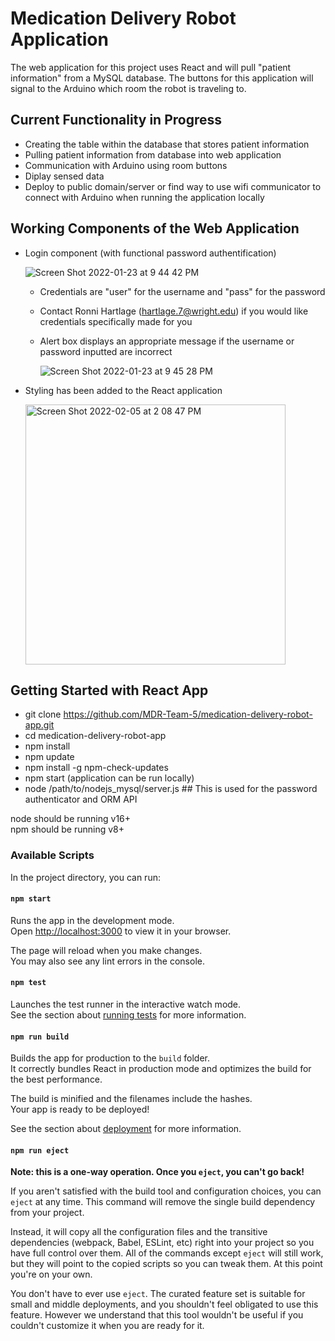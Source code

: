 # Medication Delivery Robot Application

The web application for this project uses React and will pull "patient information" from a MySQL database. The buttons for this application will signal to the Arduino which room the robot is traveling to. 

## Current Functionality in Progress

* Creating the table within the database that stores patient information
* Pulling patient information from database into web application
* Communication with Arduino using room buttons
* Diplay sensed data
* Deploy to public domain/server or find way to use wifi communicator to connect with Arduino when running the application locally

## Working Components of the Web Application

* Login component (with functional password authentification)

     ![Screen Shot 2022-01-23 at 9 44 42 PM](https://user-images.githubusercontent.com/58226843/150714178-cd759cf2-98d6-4b02-b93a-4c64d8942d68.png)
   * Credentials are "user" for the username and "pass" for the password 
   * Contact Ronni Hartlage (hartlage.7@wright.edu) if you would like credentials specifically made for you

   * Alert box displays an appropriate message if the username or password inputted are incorrect

     ![Screen Shot 2022-01-23 at 9 45 28 PM](https://user-images.githubusercontent.com/58226843/150714977-263d28d5-c1b3-4eb5-8f80-e3d3d675ff87.png)

* Styling has been added to the React application
     
     <img width="416" alt="Screen Shot 2022-02-05 at 2 08 47 PM" src="https://user-images.githubusercontent.com/58226843/152655600-c08eb4f3-a3c6-454d-89fe-4523a9e74899.png">

      

## Getting Started with React App

* git clone https://github.com/MDR-Team-5/medication-delivery-robot-app.git
* cd medication-delivery-robot-app
* npm install
* npm update 
* npm install -g npm-check-updates  
* npm start (application can be run locally)
* node /path/to/nodejs_mysql/server.js ##  This is used for the password authenticator and ORM API

node should be running v16+  
npm should be running v8+  

### Available Scripts

In the project directory, you can run:

#### `npm start`

Runs the app in the development mode.\
Open [http://localhost:3000](http://localhost:3000) to view it in your browser.

The page will reload when you make changes.\
You may also see any lint errors in the console.

#### `npm test`

Launches the test runner in the interactive watch mode.\
See the section about [running tests](https://facebook.github.io/create-react-app/docs/running-tests) for more information.

#### `npm run build`

Builds the app for production to the `build` folder.\
It correctly bundles React in production mode and optimizes the build for the best performance.

The build is minified and the filenames include the hashes.\
Your app is ready to be deployed!

See the section about [deployment](https://facebook.github.io/create-react-app/docs/deployment) for more information.

#### `npm run eject`

**Note: this is a one-way operation. Once you `eject`, you can't go back!**

If you aren't satisfied with the build tool and configuration choices, you can `eject` at any time. This command will remove the single build dependency from your project.

Instead, it will copy all the configuration files and the transitive dependencies (webpack, Babel, ESLint, etc) right into your project so you have full control over them. All of the commands except `eject` will still work, but they will point to the copied scripts so you can tweak them. At this point you're on your own.

You don't have to ever use `eject`. The curated feature set is suitable for small and middle deployments, and you shouldn't feel obligated to use this feature. However we understand that this tool wouldn't be useful if you couldn't customize it when you are ready for it.
